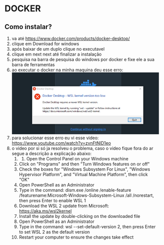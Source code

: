 # DOCKER

## Como instalar?

1. va até https://www.docker.com/products/docker-desktop/
2. clique em Download for windows
3. após baixar de um duplo clique no executavel
4. clique em next next até finalizar a instalação
5. pesquisa na barra de pesquisa do windows por docker e fixe ele a sua barra de ferramentas
6. ao executar o docker na minha maquina deu esse erro:
   ![alt](./imgs/erro-quando-executa.png)
7. para solucionar esse erro eu vi esse video: https://www.youtube.com/watch?v=zvnFtNlD1eo
8. o video por si só ja resolveu o problema, caso o video fique fora do ar segue a descrição a explicação abaixo: 
   1. 1. Open the Control Panel on your Windows machine
   2. Click on "Programs" and then "Turn Windows features on or off"
   3. Check the boxes for "Windows Subsystem For Linux", "Windows Hypervisor Platform", and "Virtual Machine Platform", then click "OK"
   4. Open PowerShell as an Administrator
   5. Type in the command: dism.exe /online /enable-feature /featurename:Microsoft-Windows-Subsystem-Linux /all /norestart, then press Enter to enable WSL 1
   6. Download the WSL 2 update from Microsoft: https://aka.ms/wsl2kernel
   7. Install the update by double-clicking on the downloaded file
   8. Open PowerShell as an Administrator
   9. Type in the command: wsl --set-default-version 2, then press Enter to set WSL 2 as the default version
   10. Restart your computer to ensure the changes take effect